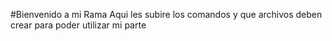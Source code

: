 #Bienvenido a mi Rama
Aqui les subire los comandos y que archivos deben crear para poder utilizar mi parte

